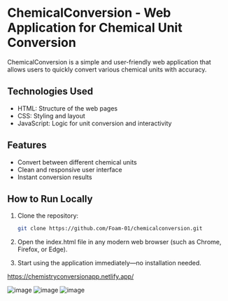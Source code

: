 # ChemicalConversion - Web Application for Chemical Unit Conversion

ChemicalConversion is a simple and user-friendly web application that allows users to quickly convert various chemical units with accuracy.

## Technologies Used

- HTML: Structure of the web pages  
- CSS: Styling and layout  
- JavaScript: Logic for unit conversion and interactivity

## Features

- Convert between different chemical units  
- Clean and responsive user interface  
- Instant conversion results

## How to Run Locally

1. Clone the repository:  
   ```bash
   git clone https://github.com/Foam-01/chemicalconversion.git
2. Open the index.html file in any modern web browser (such as Chrome, Firefox, or Edge).

3. Start using the application immediately—no installation needed.

https://chemistryconversionapp.netlify.app/

![image](https://github.com/user-attachments/assets/db483ff2-2291-4875-8973-e7730b11f0d7)
![image](https://github.com/user-attachments/assets/d4ac459c-5161-4923-9000-dafa397bcee9)
![image](https://github.com/user-attachments/assets/cfb4cacb-5148-4685-98c9-df31b71e5f84)

